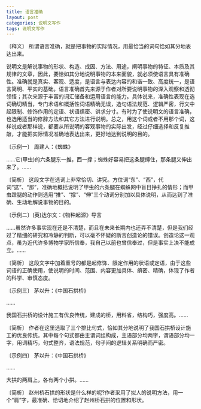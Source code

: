 ```yaml
---
title: 语言准确
layout: post
categories: 说明文写作
tags: 说明文写作
---
```


〔释义〕 所谓语言准确，就是把事物的实际情况，用最恰当的词句恰如其分地表达出来。

说明文是解说事物的形状、构造、成因、方法、用途，阐明事物的特征、本质及其规律的文章，因此，要恰如其分地说明事物的本来面貌，就必须使语言具有准确性。准确就是真实、客观、适度，是语言与表达内容的和谐一致、高度统一，是语言简明、平实的基础。语言准确首先来源于作者对所要说明事物的深入观察和透彻领悟；其次来源于丰富的词汇储备和运用语言的能力。具体说来，准确性表现在选词确切精当，专门术语和概括性词语精确无误，造句语法规范、逻辑严密，行文中起限制、修饰作用的定语、状语缜密、讲求分寸。有时为了使说明文的语言准确，也选用适当的修辞方法和其它方法进行说明。总之，用这个词或者不用那个词，这样说或者那样说，都要从所说明的客观事物的实际出发，经过仔细选择和反复推敲，才能把实际情况准确地表达出来，更好地达到说明的目的。

〔示例一〕 周建人：《蜘蛛》

……它(甲虫)的六条腿东一推，西一撑；蜘蛛好容易把这条腿缚住，那条腿又伸出来了。……

〔简析〕 这段文字在选词上非常恰切、讲究。方位词“东”、“西”，代词“这”、“那”，准确地概括说明了甲虫的六条腿在蜘蛛网中盲目挣扎的情形；而甲虫蹬腿的动作则选用“推”、“撑”、“伸”三个动词分别加以具体说明，从而达到了准确、生动地解说事物的目的。

〔示例二〕(英)达尔文：《物种起源》导言

……虽然许多事实现在还是不清楚，而且在未来长期内也还弄不清楚，但是我们经过了精细的研究和冷静的判断，可以毫不怀疑的断言创造论的错误。创造论这一观点，虽为近代许多博物学家所信奉，我自己以前也曾信奉过，但是事实上决不能成立。……

〔简析〕 这段文字中加着重号的都是起修饰、限定作用的状语或定语，由于这些词语的正确使用，使说明的时间、范围、内容更加具体、缜密、精确，体现了作者的科学、审慎态度。

〔示例三〕 茅以升：《中国石拱桥》

……

我国石拱桥的设计施工有优良传统，建成的桥，用料省，结构巧，强度高。…… 

〔简析〕 作者在这里选取了三个排比句式，恰如其分地说明了我国石拱桥设计施工的优良传统。其中每个句式都由主谓词组构成，主语部分均两字，谓语部分均一字，用词精巧，句式整齐，语法规范，句子间的逻辑关系明确而严密。

〔示例四〕 茅以升：《中国石拱桥》

……

大拱的两肩上，各有两个小拱。……

〔简析〕 赵州桥石拱的形状是什么样的呢?作者采用了拟人的说明方法，用一个“肩”字，最准确、恰切地介绍了赵州桥石拱的位置和形状。 
